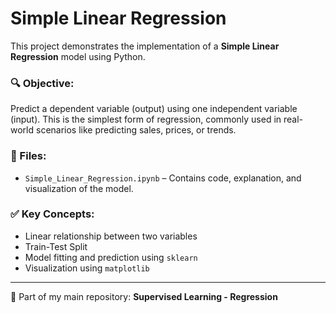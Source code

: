 # Simple Linear Regression

This project demonstrates the implementation of a **Simple Linear Regression** model using Python.

### 🔍 Objective:
Predict a dependent variable (output) using one independent variable (input). This is the simplest form of regression, commonly used in real-world scenarios like predicting sales, prices, or trends.

### 📂 Files:
- `Simple_Linear_Regression.ipynb` – Contains code, explanation, and visualization of the model.

### ✅ Key Concepts:
- Linear relationship between two variables
- Train-Test Split
- Model fitting and prediction using `sklearn`
- Visualization using `matplotlib`

---

🔗 Part of my main repository: **Supervised Learning - Regression**

